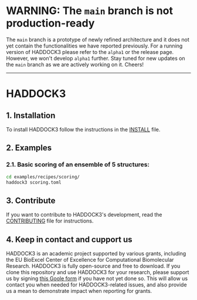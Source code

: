 # WARNING: The `main` branch is not production-ready

The `main` branch is a prototype of newly refined architecture and it
does not yet contain the functionalities we have reported previously.
For a running version of HADDOCK3 please refer to the `alpha1` or the
release page. However, we won't develop `alpha1` further. Stay tuned for
new updates on the `main` branch as we are actively working on it.
Cheers!

* * *

# HADDOCK3

## 1. Installation

To install HADDOCK3 follow the instructions in the [INSTALL](INSTALL.md) file.

## 2. Examples

### 2.1. Basic scoring of an ensemble of 5 structures:

```bash
cd examples/recipes/scoring/
haddock3 scoring.toml
```

## 3. Contribute

If you want to contribute to HADDOCK3's development, read the
[CONTRIBUTING](CONTRIBUTING.md) file for instructions.

## 4. Keep in contact and cupport us

HADDOCK3 is an academic project supported by various grants, including the EU BioExcel Center of Excellence for Computational Biomolecular Research. HADDOCK3 is fully open-source and free to download. If you clone this repository and use HADDOCK3 for your research, please support us by signing [this Goole form][googleform] if you have not yet done so. This will allow us contact you when needed for HADDOCK3-related issues, and also provide us a mean to demonstrate impact when reporting for grants.

[googleform]: https://docs.google.com/forms/d/e/1FAIpQLScDcd0rWtuzJ_4nftkDAHoLVwr1IAVwNJGhbaZdTYZ4vWu25w/viewform
